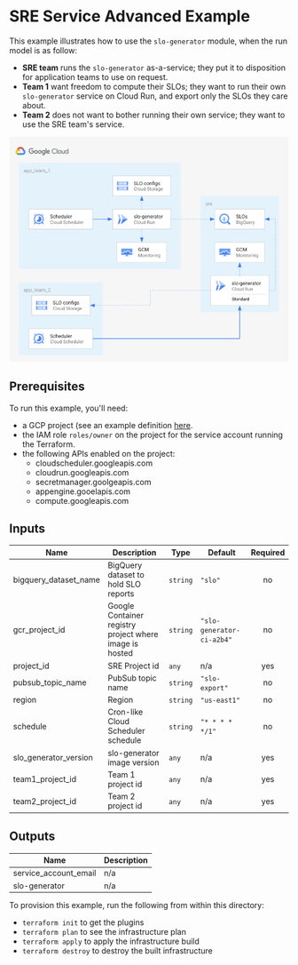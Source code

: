 # SRE Service Advanced Example

This example illustrates how to use the `slo-generator` module, when the run
model is as follow:

- **SRE team** runs the `slo-generator` as-a-service; they put it to disposition for application teams to use on request.
- **Team 1** want freedom to compute their SLOs; they want to run their own `slo-generator` service on Cloud Run, and export only the SLOs they care about.
- **Team 2** does not want to bother running their own service; they want to use the SRE team's service.

![Architecture](./arch.png)

## Prerequisites

To run this example, you'll need:

- a GCP project (see an example definition [here](../../test/setup/main.tf).
- the IAM role `roles/owner` on the project for the service account running the Terraform.
- the following APIs enabled on the project:
  - cloudscheduler.googleapis.com
  - cloudrun.googleapis.com
  - secretmanager.goolgeapis.com
  - appengine.gooelapis.com
  - compute.googleapis.com


<!-- BEGINNING OF PRE-COMMIT-TERRAFORM DOCS HOOK -->
## Inputs

| Name | Description | Type | Default | Required |
|------|-------------|------|---------|:--------:|
| bigquery\_dataset\_name | BigQuery dataset to hold SLO reports | `string` | `"slo"` | no |
| gcr\_project\_id | Google Container registry project where image is hosted | `string` | `"slo-generator-ci-a2b4"` | no |
| project\_id | SRE Project id | `any` | n/a | yes |
| pubsub\_topic\_name | PubSub topic name | `string` | `"slo-export"` | no |
| region | Region | `string` | `"us-east1"` | no |
| schedule | Cron-like Cloud Scheduler schedule | `string` | `"* * * * */1"` | no |
| slo\_generator\_version | slo-generator image version | `any` | n/a | yes |
| team1\_project\_id | Team 1 project id | `any` | n/a | yes |
| team2\_project\_id | Team 2 project id | `any` | n/a | yes |

## Outputs

| Name | Description |
|------|-------------|
| service\_account\_email | n/a |
| slo-generator | n/a |

<!-- END OF PRE-COMMIT-TERRAFORM DOCS HOOK -->

To provision this example, run the following from within this directory:
- `terraform init` to get the plugins
- `terraform plan` to see the infrastructure plan
- `terraform apply` to apply the infrastructure build
- `terraform destroy` to destroy the built infrastructure
